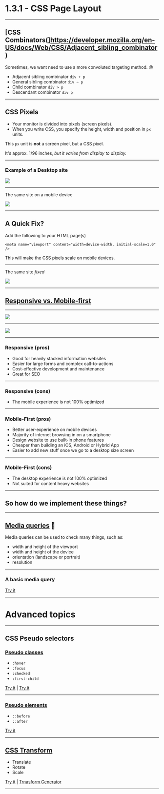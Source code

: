 # 1.3.1 - CSS Page Layout

---

## [CSS Combinators(]https://developer.mozilla.org/en-US/docs/Web/CSS/Adjacent_sibling_combinator)

Sometimes, we want need to use a more convoluted targeting method. 😜

- Adjacent sibling combinator `div + p`
- General sibling combinator `div ~ p`
- Child combinator `div > p`
- Descendant combinator `div p`

---


## CSS Pixels

- Your monitor is divided into pixels (screen pixels).
- When you write CSS, you specify the height, width and position in `px` units.

This `px` unit is **not** a screen pixel, but a CSS pixel.

It's approx. 1/96 inches, _but it varies from display to display._

---

### Example of a Desktop site

<img src="./assets/nresp_desktop.png" />

---

The same site on a mobile device

<img src='./assets/nresp_mobile.png' />

---

## A Quick Fix?

Add the following to your HTML page(s)

`<meta name="viewport" content="width=device-width, initial-scale=1.0" />`

This will make the CSS pixels scale on mobile devices.

---

The same site _fixed_

<img src='./assets/nresp_mobile_fix.png' />

---

## [Responsive vs. Mobile-first](https://darwindigital.com/mobile-first-versus-responsive-web-design/)

---

<img src='./assets/responsive.png' />

---

<img src='./assets/mobile_first.png' />

---

### Responsive (pros)

- Good for heavily stacked information websites
- Easier for large forms and complex call-to-actions
- Cost-effective development and maintenance
- Great for SEO

---

### Responsive (cons)

- The mobile experience is not 100% optimized

---

### Mobile-First (pros)

- Better user-experience on mobile devices
- Majority of internet browsing in on a smartphone
- Design website to use built-in phone features
- Cheaper than building an iOS, Android or Hybrid App
- Easier to add new stuff once we go to a desktop size screen

---

### Mobile-First (cons)

- The desktop experience is not 100% optimized
- Not suited for content heavy websites

---

## So how do we implement these things?

---

## [Media queries](https://www.w3schools.com/cssref/css3_pr_mediaquery.asp) 🥳

Media queries can be used to check many things, such as:

- width and height of the viewport
- width and height of the device
- orientation (landscape or portrait)
- resolution

---

### A basic media query

[Try it](https://www.w3schools.com/css/tryit.asp?filename=trycss_mediaqueries_ex1)

---

# Advanced topics

---

## CSS Pseudo selectors

### [Pseudo classes](https://developer.mozilla.org/en-US/docs/Web/CSS/Pseudo-classes#Index_of_standard_pseudo-classes)

- `:hover`
- `:focus`
- `:checked`
- `:first-child`

[Try it](https://www.w3schools.com/css/tryit.asp?filename=trycss_link)  |  [Try it](https://www.w3schools.com/css/tryit.asp?filename=trycss_first-child2)

---

### [Pseudo elements](https://developer.mozilla.org/en-US/docs/Web/CSS/Pseudo-elements#Index_of_standard_pseudo-elements)

- `::before`
- `::after`

[Try it](https://www.w3schools.com/css/tryit.asp?filename=trycss_before)

---

## [CSS Transform](https://developer.mozilla.org/en-US/docs/Web/CSS/transform)

- Translate
- Rotate
- Scale

[Try it](https://www.w3schools.com/cssref/tryit.asp?filename=trycss3_transform) | [Trnasform Generator](https://html-css-js.com/css/generator/transform/)

---


